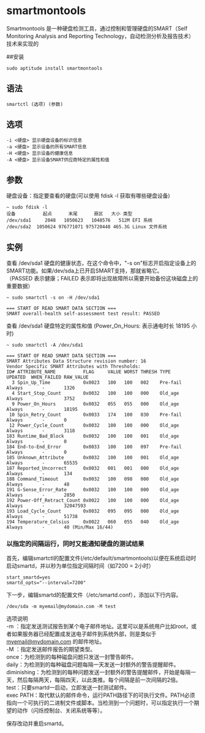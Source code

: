 smartmontools
===

Smartmontools 是一种硬盘检测工具，通过控制和管理硬盘的SMART（Self Monitoring Analysis and Reporting Technology，自动检测分析及报告技术）技术来实现的

##安装

```shell
sudo aptitude install smartmontools
```

## 语法

```shell
smartctl (选项) (参数)
```

## 选项
```shell
-i <硬盘> 显示硬盘设备的标识信息
-a <硬盘> 显示设备的所有SMART信息
-H <硬盘> 显示设备的健康信息
-A <硬盘> 显示设备SMART供应商特定的属性和值
```

## 参数
硬盘设备：指定要查看的硬盘(可以使用 fdisk -l 获取有哪些硬盘设备)

```shell
~ sudo fdisk -l
设备          起点      末尾      扇区   大小 类型
/dev/sda1     2048   1050623   1048576   512M EFI 系统
/dev/sda2  1050624 976771071 975720448 465.3G Linux 文件系统
```

## 实例

查看 /dev/sda1 硬盘的健康状态，在这个命令中，"-s on"标志开启指定设备上的SMART功能。如果/dev/sda上已开启SMART支持，那就省略它。\
（PASSED 表示健康；FAILED 表示即将出现故障所以需要开始备份这块磁盘上的重要数据）
```shell
~ sudo smartctl -s on -H /dev/sda1   

=== START OF READ SMART DATA SECTION ===
SMART overall-health self-assessment test result: PASSED
```

查看 /dev/sda1 硬盘特定的属性和值
(Power_On_Hours: 表示通电时长 18195 小时)
```shell
~ sudo smartctl -A /dev/sda1

=== START OF READ SMART DATA SECTION ===
SMART Attributes Data Structure revision number: 16
Vendor Specific SMART Attributes with Thresholds:
ID# ATTRIBUTE_NAME          FLAG     VALUE WORST THRESH TYPE      UPDATED  WHEN_FAILED RAW_VALUE
  3 Spin_Up_Time            0x0023   100   100   002    Pre-fail  Always       -       1326
  4 Start_Stop_Count        0x0032   100   100   000    Old_age   Always       -       3752
  9 Power_On_Hours          0x0032   055   055   000    Old_age   Always       -       18195
 10 Spin_Retry_Count        0x0033   174   100   030    Pre-fail  Always       -       0
 12 Power_Cycle_Count       0x0032   100   100   000    Old_age   Always       -       3118
183 Runtime_Bad_Block       0x0032   100   100   001    Old_age   Always       -       0
184 End-to-End_Error        0x0033   100   100   097    Pre-fail  Always       -       0
185 Unknown_Attribute       0x0032   100   100   001    Old_age   Always       -       65535
187 Reported_Uncorrect      0x0032   001   001   000    Old_age   Always       -       134
188 Command_Timeout         0x0032   100   098   000    Old_age   Always       -       48
191 G-Sense_Error_Rate      0x0032   100   100   000    Old_age   Always       -       2850
192 Power-Off_Retract_Count 0x0022   100   100   000    Old_age   Always       -       32047593
193 Load_Cycle_Count        0x0032   095   095   000    Old_age   Always       -       51738
194 Temperature_Celsius     0x0022   060   055   040    Old_age   Always       -       40 (Min/Max 16/44)
```

### 以指定的间隔运行，同时又能通知硬盘的测试结果
首先，编辑smartctl的配置文件(/etc/default/smartmontools)以便在系统启动时启动smartd，并以秒为单位指定间隔时间（如7200 = 2小时）

```shell
start_smartd=yes
smartd_opts="--interval=7200"
```

下一步，编辑smartd的配置文件（/etc/smartd.conf），添加以下行内容。
```shell
/dev/sda -m myemail@mydomain.com -M test
```

选项说明 \
-m ：指定发送测试报告到某个电子邮件地址。这里可以是系统用户比如root，或者如果服务器已经配置成发送电子邮件到系统外部，则是类似于 myemail@mydomain.com 的邮件地址。\
-M ：指定发送邮件报告的期望类型。\
once：为检测到的每种磁盘问题只发送一封警告邮件。\
daily：为检测到的每种磁盘问题每隔一天发送一封额外的警告提醒邮件。\
diminishing：为检测到的每种问题发送一封额外的警告提醒邮件，开始是每隔一天，然后每隔两天，每隔四天，以此类推。每个间隔是前一次间隔的2倍。\
test：只要smartd一启动，立即发送一封测试邮件。\
exec PATH：取代默认的邮件命令，运行PATH路径下的可执行文件。PATH必须指向一个可执行的二进制文件或脚本。当检测到一个问题时，可以指定执行一个期望的动作（闪烁控制台、关闭系统等等）。

保存改动并重启smartd。